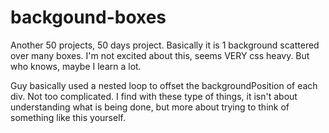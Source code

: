 # backgound-boxes
Another 50 projects, 50 days project. Basically it is 1 background scattered over many boxes. I'm not excited about this, seems VERY css heavy. But who knows, maybe I learn a lot.

Guy basically used a nested loop to offset the backgroundPosition of each div. Not too complicated.
I find with these type of things, it isn't about understanding what is being done, but more about trying to think of something like this yourself.
